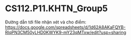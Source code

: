 # CS112.P11.KHTN_Group5

Đường dẫn tới file nhận xét và cho điểm: https://docs.google.com/spreadsheets/d/1d62A8AKaFQYB-RlqPN3CM50yLHD0KWYK9-mY23qMTxw/edit?usp=sharing 
